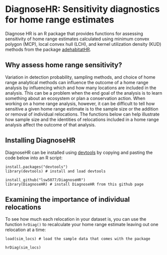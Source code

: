 # DiagnoseHR: Sensitivity diagnostics for home range estimates 

Diagnose HR is an R package that provides functions for assessing sensitivity of home range estimates calculated using minimum convex polygon (MCP), local convex hull (LCH), and kernel utilization density (KUD) methods from the package [adehabitatHR](https://cran.r-project.org/web/packages/adehabitatHR/index.html). 

## Why assess home range sensitivity?

Variation in detection probability, sampling methods, and choice of home range analytical methods can influence the outcome of a home range analysis by influencing which and how many locations are included in the analysis. This can be a problem when the end goal of the analysis is to learn something about an ecosystem or plan a conservation action. When working on a home range analysis, however, it can be difficult to tell how sensitive a given home range estimate is to the sample size or the addition or removal of individual relocations. The functions below can help illustrate how sample size and the identities of relocations included in a home range analysis affect the outcome of that analysis. 

## Installing DiagnoseHR

DiagnoseHR can be installed using [devtools](https://cran.r-project.org/web/packages/devtools/index.html) by copying and pasting the code below into an R script:

```{r}
install.packages("devtools") 
library(devtools) # install and load devtools

install_github("lsw5077/DiagnoseHR")
library(DiagnoseHR) # install DiagnoseHR from this github page
```

## Examining the importance of individual relocations

To see how much each relocation in your dataset is, you can use the function ```hrDiag()``` to recalculate your home range estimate leaving out one relocation at a time:

```{r}
load(sim_locs) # load the sample data that comes with the package

hrDiag(sim_locs) 

```







